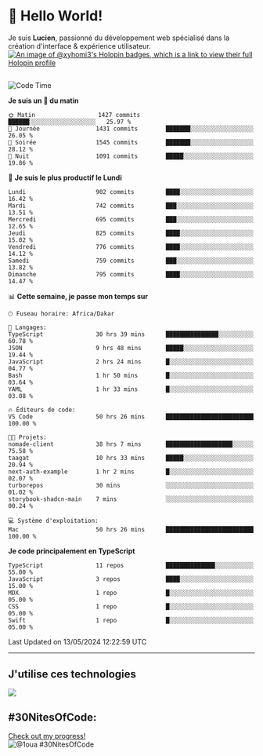 # 👋 Hello World!

Je suis **Lucien**, passionné du développement web spécialisé dans la création d'interface & expérience utilisateur.
[![An image of @xyhomi3's Holopin badges, which is a link to view their full Holopin profile](https://holopin.me/xyhomi3)](https://holopin.io/@xyhomi3)

##

<!--START_SECTION:waka-->
![Code Time](http://img.shields.io/badge/Code%20Time-1%2C185%20hrs%2032%20mins-blue)

**Je suis un 🐤 du matin** 

```text
🌞 Matin                  1427 commits        ██████░░░░░░░░░░░░░░░░░░░   25.97 % 
🌆 Journée                1431 commits        ███████░░░░░░░░░░░░░░░░░░   26.05 % 
🌃 Soirée                 1545 commits        ███████░░░░░░░░░░░░░░░░░░   28.12 % 
🌙 Nuit                   1091 commits        █████░░░░░░░░░░░░░░░░░░░░   19.86 % 
```
📅 **Je suis le plus productif le Lundi** 

```text
Lundi                    902 commits         ████░░░░░░░░░░░░░░░░░░░░░   16.42 % 
Mardi                    742 commits         ███░░░░░░░░░░░░░░░░░░░░░░   13.51 % 
Mercredi                 695 commits         ███░░░░░░░░░░░░░░░░░░░░░░   12.65 % 
Jeudi                    825 commits         ████░░░░░░░░░░░░░░░░░░░░░   15.02 % 
Vendredi                 776 commits         ████░░░░░░░░░░░░░░░░░░░░░   14.12 % 
Samedi                   759 commits         ███░░░░░░░░░░░░░░░░░░░░░░   13.82 % 
Dimanche                 795 commits         ████░░░░░░░░░░░░░░░░░░░░░   14.47 % 
```


📊 **Cette semaine, je passe mon temps sur** 

```text
🕑︎ Fuseau horaire: Africa/Dakar

💬 Langages: 
TypeScript               30 hrs 39 mins      ███████████████░░░░░░░░░░   60.78 % 
JSON                     9 hrs 48 mins       █████░░░░░░░░░░░░░░░░░░░░   19.44 % 
JavaScript               2 hrs 24 mins       █░░░░░░░░░░░░░░░░░░░░░░░░   04.77 % 
Bash                     1 hr 50 mins        █░░░░░░░░░░░░░░░░░░░░░░░░   03.64 % 
YAML                     1 hr 33 mins        █░░░░░░░░░░░░░░░░░░░░░░░░   03.08 % 

🔥 Éditeurs de code: 
VS Code                  50 hrs 26 mins      █████████████████████████   100.00 % 

🐱‍💻 Projets: 
nomade-client            38 hrs 7 mins       ███████████████████░░░░░░   75.58 % 
taagat                   10 hrs 33 mins      █████░░░░░░░░░░░░░░░░░░░░   20.94 % 
next-auth-example        1 hr 2 mins         █░░░░░░░░░░░░░░░░░░░░░░░░   02.07 % 
turborepos               30 mins             ░░░░░░░░░░░░░░░░░░░░░░░░░   01.02 % 
storybook-shadcn-main    7 mins              ░░░░░░░░░░░░░░░░░░░░░░░░░   00.24 % 

💻 Système d'exploitation: 
Mac                      50 hrs 26 mins      █████████████████████████   100.00 % 
```

**Je code principalement en TypeScript** 

```text
TypeScript               11 repos            ██████████████░░░░░░░░░░░   55.00 % 
JavaScript               3 repos             ████░░░░░░░░░░░░░░░░░░░░░   15.00 % 
MDX                      1 repo              █░░░░░░░░░░░░░░░░░░░░░░░░   05.00 % 
CSS                      1 repo              █░░░░░░░░░░░░░░░░░░░░░░░░   05.00 % 
Swift                    1 repo              █░░░░░░░░░░░░░░░░░░░░░░░░   05.00 % 
```




 Last Updated on 13/05/2024 12:22:59 UTC
<!--END_SECTION:waka-->
---

## J'utilise ces technologies

<p align="left">
  <a href="https://skillicons.dev">
    <img src="https://skillicons.dev/icons?i=ts,js,md,scss,tailwind,react,redux,docker,express,astro,vite,nextjs,vercel,figma,ableton" />
  </a>
</p>

## #30NitesOfCode:
  [Check out my progress!](https://www.codedex.io/@1oua/30-nites-of-code)  
  ![@1oua #30NitesOfCode](https://www.codedex.io/api/petStatus?user=1oua)
